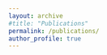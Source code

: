 ```yaml
---
layout: archive
#title: "Publications"
permalink: /publications/
author_profile: true
---
```



<style> div { background-color: rgba(210, 255, 232, 0.2); } <\style>
